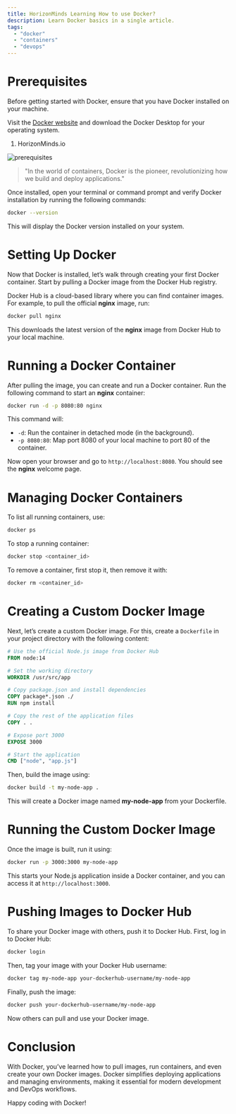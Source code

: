 ```yaml
---
title: HorizonMinds Learning How to use Docker?
description: Learn Docker basics in a single article.
tags:
  - "docker"
  - "containers"
  - "devops"
---
```


# Prerequisites

Before getting started with Docker, ensure that you have Docker installed on your machine.

Visit the [Docker website](https://www.docker.com/) and download the Docker Desktop for your operating system.

1. HorizonMinds.io

![prerequisites](/src/assets/home-image.png)

> "In the world of containers, Docker is the pioneer, revolutionizing how we build and deploy applications."

Once installed, open your terminal or command prompt and verify Docker installation by running the following commands:

```bash
docker --version
```

This will display the Docker version installed on your system.

# Setting Up Docker

Now that Docker is installed, let’s walk through creating your first Docker container. Start by pulling a Docker image from the Docker Hub registry.

Docker Hub is a cloud-based library where you can find container images. For example, to pull the official **nginx** image, run:

```bash
docker pull nginx
```

This downloads the latest version of the **nginx** image from Docker Hub to your local machine.

# Running a Docker Container

After pulling the image, you can create and run a Docker container. Run the following command to start an **nginx** container:

```bash
docker run -d -p 8080:80 nginx
```

This command will:

- `-d`: Run the container in detached mode (in the background).
- `-p 8080:80`: Map port 8080 of your local machine to port 80 of the container.

Now open your browser and go to `http://localhost:8080`. You should see the **nginx** welcome page.

# Managing Docker Containers

To list all running containers, use:

```bash
docker ps
```

To stop a running container:

```bash
docker stop <container_id>
```

To remove a container, first stop it, then remove it with:

```bash
docker rm <container_id>
```

# Creating a Custom Docker Image

Next, let’s create a custom Docker image. For this, create a `Dockerfile` in your project directory with the following content:

```Dockerfile
# Use the official Node.js image from Docker Hub
FROM node:14

# Set the working directory
WORKDIR /usr/src/app

# Copy package.json and install dependencies
COPY package*.json ./
RUN npm install

# Copy the rest of the application files
COPY . .

# Expose port 3000
EXPOSE 3000

# Start the application
CMD ["node", "app.js"]
```

Then, build the image using:

```bash
docker build -t my-node-app .
```

This will create a Docker image named **my-node-app** from your Dockerfile.

# Running the Custom Docker Image

Once the image is built, run it using:

```bash
docker run -p 3000:3000 my-node-app
```

This starts your Node.js application inside a Docker container, and you can access it at `http://localhost:3000`.

# Pushing Images to Docker Hub

To share your Docker image with others, push it to Docker Hub. First, log in to Docker Hub:

```bash
docker login
```

Then, tag your image with your Docker Hub username:

```bash
docker tag my-node-app your-dockerhub-username/my-node-app
```

Finally, push the image:

```bash
docker push your-dockerhub-username/my-node-app
```

Now others can pull and use your Docker image.

# Conclusion

With Docker, you’ve learned how to pull images, run containers, and even create your own Docker images. Docker simplifies deploying applications and managing environments, making it essential for modern development and DevOps workflows.

Happy coding with Docker!
